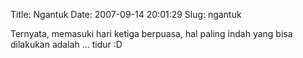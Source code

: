 Title: Ngantuk
Date: 2007-09-14 20:01:29
Slug: ngantuk

Ternyata, memasuki hari ketiga berpuasa, hal paling indah yang bisa dilakukan adalah ... tidur :D